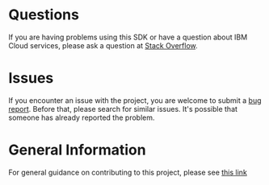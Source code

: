 # Questions

If you are having problems using this SDK or have a question about IBM Cloud services, please ask a question at
[Stack Overflow](http://stackoverflow.com/questions/ask?tags=ibm-cloud).

# Issues

If you encounter an issue with the project, you are welcome to submit a
[bug report](https://github.com/IBM/secrets-manager-java-sdk/issues). Before that, please search for similar issues.
It's possible that someone has already reported the problem.

# General Information

For general guidance on contributing to this project, please see
[this link](https://github.com/IBM/ibm-cloud-sdk-common/blob/master/CONTRIBUTING_java.md)
